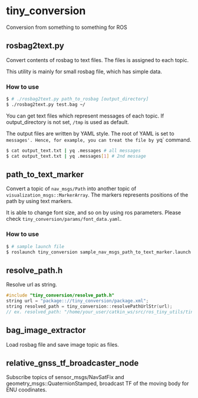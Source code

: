 tiny_conversion
====
Conversion from something to something for ROS

## rosbag2text.py
Convert contents of rosbag to text files.
The files is assigned to each topic.

This utility is mainly for small rosbag file, which has simple data.

### How to use
```bash
$ # ./rosbag2text.py path_to_rosbag [output_directory]
$ ./rosbag2text.py test.bag ~/
```

You can get text files which represent messages of each topic.
If output_directory is not set, `/tmp` is used as default.

The output files are written by YAML style.
The root of YAML is set to `messages'.
Hence, for example, you can treat the file by `yq` command.
```bash
$ cat output_text.txt | yq .messages # all messages
$ cat output_text.txt | yq .messages[1] # 2nd message
```

## path_to_text_marker
Convert a topic of `nav_msgs/Path` into another topic of `visualization_msgs::MarkerArray`.
The markers represents positions of the path by using text markers.

It is able to change font size, and so on by using ros parameters.
Please check `tiny_conversion/params/font_data.yaml`.

### How to use
```bash
$ # sample launch file
$ roslaunch tiny_conversion sample_nav_msgs_path_to_text_marker.launch
```

## resolve_path.h
Resolve url as string.

```cpp
#include "tiny_conversion/resolve_path.h"
string url = "package:://tiny_conversion/package.xml";
string resolved_path = tiny_conversion::resolvePathUrlStr(url);
// ex. resolved_path: "/home/your_user/catkin_ws/src/ros_tiny_utils/tiny_conversion/package.xml"
```

## bag_image_extractor
Load rosbag file and save image topic as files.

## relative_gnss_tf_broadcaster_node
Subscribe topics of sensor_msgs/NavSatFix and geometry_msgs::QuaternionStamped, broadcast TF of the moving body for ENU coodinates.
